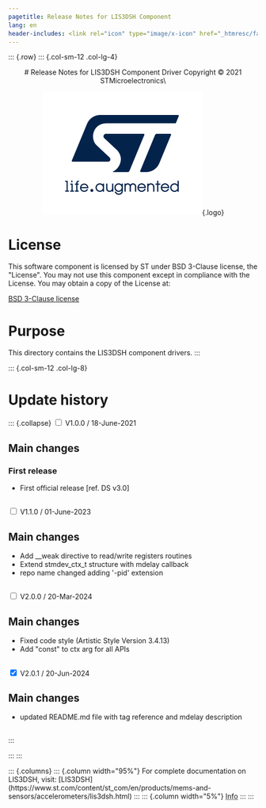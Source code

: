 ```yaml
---
pagetitle: Release Notes for LIS3DSH Component
lang: en
header-includes: <link rel="icon" type="image/x-icon" href="_htmresc/favicon.png" />
---
```


::: {.row}
::: {.col-sm-12 .col-lg-4}

<center>
# Release Notes for LIS3DSH Component Driver
Copyright &copy; 2021 STMicroelectronics\

[![ST logo](_htmresc/st_logo_2020.png)](https://www.st.com){.logo}
</center>

# License

This software component is licensed by ST under BSD 3-Clause license, the "License".
You may not use this component except in compliance with the License. You may obtain a copy of the License at:

[BSD 3-Clause license](https://opensource.org/licenses/BSD-3-Clause)

# Purpose

This directory contains the LIS3DSH component drivers.
:::

::: {.col-sm-12 .col-lg-8}
# Update history

::: {.collapse}
<input type="checkbox" id="collapse-section1" aria-hidden="true">
<label for="collapse-section1" aria-hidden="true">V1.0.0 / 18-June-2021</label>
<div>

## Main changes

### First release

- First official release [ref. DS v3.0]

##

</div>

<input type="checkbox" id="collapse-section2" aria-hidden="true">
<label for="collapse-section2" aria-hidden="true">V1.1.0 / 01-June-2023</label>
<div>

## Main changes

- Add __weak directive to read/write registers routines
- Extend stmdev_ctx_t structure with mdelay callback
- repo name changed adding '-pid' extension

##

</div>

<input type="checkbox" id="collapse-section3" aria-hidden="true">
<label for="collapse-section3" aria-hidden="true">V2.0.0 / 20-Mar-2024</label>
<div>

## Main changes

- Fixed code style (Artistic Style Version 3.4.13)
- Add "const" to ctx arg for all APIs

##

</div>

<input type="checkbox" id="collapse-section4" checked aria-hidden="true">
<label for="collapse-section4" aria-hidden="true">V2.0.1 / 20-Jun-2024</label>
<div>

## Main changes

- updated README.md file with tag reference and mdelay description

##

</div>
:::

:::
:::

<footer class="sticky">
::: {.columns}
::: {.column width="95%"}
For complete documentation on LIS3DSH,
visit:
[LIS3DSH](https://www.st.com/content/st_com/en/products/mems-and-sensors/accelerometers/lis3dsh.html)
:::
::: {.column width="5%"}
<abbr title="Based on template cx566953 version 2.0">Info</abbr>
:::
:::
</footer>
